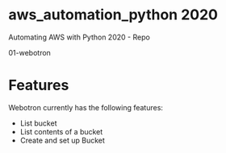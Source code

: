 # aws_automation_python 2020
Automating AWS with Python 2020 - Repo

01-webotron


# Features

Webotron currently has the following features:

- List bucket
- List contents of a bucket
- Create and set up Bucket
